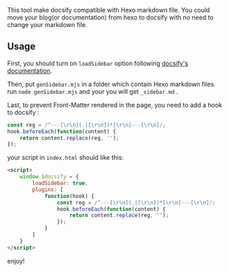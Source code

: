 This tool make docsify compatible with Hexo markdown file. You could move your blog(or documentation) from hexo to docsify with no need to change your markdown file.

## Usage

First, you should turn on `loadSidebar` option following [docsify's documentation](https://docsify.js.org/#/more-pages).  

Then, put `genSidebar.mjs` in a folder which contain Hexo markdown files. run `node genSidebar.mjs` and your you will get `_sidebar.md` .  

Last, to prevent Front-Matter rendered in the page, you need to add a hook to docsify  :

``` js
const reg = /^---[\r\n](.|[\r\n])*[\r\n]---[\r\n]/;
hook.beforeEach(function(content) {
    return content.replace(reg, '');
});
```

your script in `index.html` should like this:  

``` html
<script>
    window.$docsify = {
        loadSidebar: true,
        plugins: [
            function(hook) {
                const reg = /^---[\r\n](.|[\r\n])*[\r\n]---[\r\n]/;
                hook.beforeEach(function(content) {
                    return content.replace(reg, '');
                });
            }
        ]
    }
</script>
```

enjoy!
